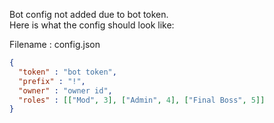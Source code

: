 Bot config not added due to bot token. <br>
Here is what the config should look like:

<p> Filename : config.json </p>

```json
{
  "token" : "bot token",
  "prefix" : "!",
  "owner" : "owner id",
  "roles" : [["Mod", 3], ["Admin", 4], ["Final Boss", 5]]
}
```
